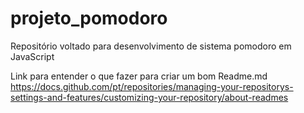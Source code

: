 # projeto_pomodoro
Repositório voltado para desenvolvimento de sistema pomodoro em JavaScript

Link para entender o que fazer para criar um bom Readme.md
https://docs.github.com/pt/repositories/managing-your-repositorys-settings-and-features/customizing-your-repository/about-readmes
